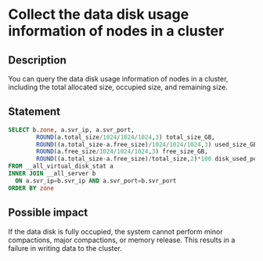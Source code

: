 ﻿# Collect the data disk usage information of nodes in a cluster

## Description

You can query the data disk usage information of nodes in a cluster, including the total allocated size, occupied size, and remaining size.

## Statement

```sql
SELECT b.zone, a.svr_ip, a.svr_port,
        ROUND(a.total_size/1024/1024/1024,3) total_size_GB,
        ROUND((a.total_size-a.free_size)/1024/1024/1024,3) used_size_GB,
        ROUND(a.free_size/1024/1024/1024,3) free_size_GB,
        ROUND((a.total_size-a.free_size)/total_size,2)*100 disk_used_percentage
FROM __all_virtual_disk_stat a
INNER JOIN __all_server b
  ON a.svr_ip=b.svr_ip AND a.svr_port=b.svr_port
ORDER BY zone
```

## Possible impact

If the data disk is fully occupied, the system cannot perform minor compactions, major compactions, or memory release. This results in a failure in writing data to the cluster.
